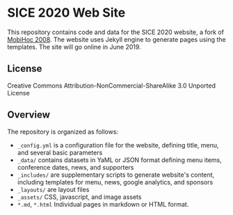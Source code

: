 # SICE 2020 Web Site

This repository contains code and data for the SICE 2020 website, a fork of [MobiHoc 2008](https://github.com/conference-websites/MobiHoc-2018). The website uses Jekyll engine to generate pages using the templates. The site will go online in June 2019.

## License

Creative Commons Attribution-NonCommercial-ShareAlike 3.0 Unported License

## Overview

The repository is organized as follows:

* `_config.yml` is a configuration file for the website, defining title, menu, and several basic parameters
* `_data/`      contains datasets in YaML or JSON format defining menu items, conference dates, news, and supporters
* `_includes/`  are supplementary scripts to generate website's content, including templates for menu, news, google analytics, and sponsors
* `_layouts/`   are layout files
* `_assets/`    CSS, javascript, and image assets
* `*.md`, `*.html` Individual pages in markdown or HTML format.


